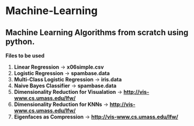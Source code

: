 # Machine-Learning

## Machine Learning Algorithms from scratch using python.

**Files to be used**

  1. **Linear Regression** -> **x06simple.csv**
  2. **Logistic Regression** -> **spambase.data**
  3. **Multi-Class Logistic Regression** -> **iris.data**
  4. **Naive Bayes Classifier** -> **spambase.data**
  5. **Dimensionality Reduction for Visualation** -> **http://vis-www.cs.umass.edu/lfw/**
  6. **Dimensionality Reduction for KNNs** -> **http://vis-www.cs.umass.edu/lfw/**
  7. **Eigenfaces as Compression** -> **http://vis-www.cs.umass.edu/lfw/**
